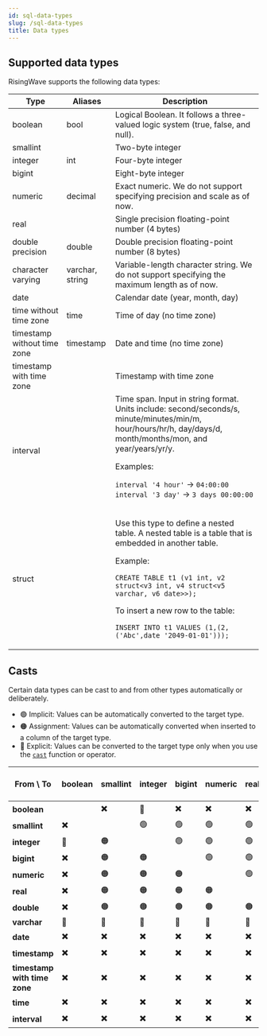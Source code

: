 ```yaml
---
id: sql-data-types
slug: /sql-data-types
title: Data types
---
```


## Supported data types

RisingWave supports the following data types:

|Type|Aliases|Description|
|---|---|-------|
|boolean|bool|Logical Boolean. It follows a three-valued logic system (true, false, and null).|
|smallint| |Two-byte integer|
|integer|int|Four-byte integer|
|bigint| |Eight-byte integer|
|numeric|decimal|Exact numeric. We do not support specifying precision and scale as of now.|
|real| |Single precision floating-point number (4 bytes)|
|double precision|double|Double precision floating-point number (8 bytes)|
|character varying|varchar, string|Variable-length character string. We do not support specifying the maximum length as of now.|
|date| |Calendar date (year, month, day)|
|time without time zone|time|Time of day (no time zone)|
|timestamp without time zone|timestamp|Date and time (no time zone)|
|timestamp with time zone | |Timestamp with time zone|
|interval| |Time span. Input in string format. Units include: second/seconds/s, minute/minutes/min/m, hour/hours/hr/h, day/days/d, month/months/mon, and year/years/yr/y.<p>Examples:</p><p>`interval '4 hour'` → `04:00:00` <br /> `interval '3 day'` → `3 days 00:00:00`</p>|
|struct| |<p>Use this type to define a nested table. A nested table is a table that is embedded in another table.</p><p>Example:</p><p>`CREATE TABLE t1 (v1 int, v2 struct<v3 int, v4 struct<v5 varchar, v6 date>>);`</p> <p>To insert a new row to the table:</p><p>`INSERT INTO t1 VALUES (1,(2,('Abc',date '2049-01-01')));`</p>|

## Casts
Certain data types can be cast to and from other types automatically or deliberately.

- 🟢 Implicit: Values can be automatically converted to the target type.
- 🟠 Assignment: Values can be automatically converted when inserted to a column of the target type.
- 🔷 Explicit: Values can be converted to the target type only when you use the [`cast`](functions-operators/sql-function-cast.md) function or operator.

| From \ To | boolean | smallint | integer | bigint | numeric | real | double | varchar | date | timestamp | timestamp with time zone | time | interval |
|---|---|---|---|---|---|---|---|---|---|---|---|---|---|
| **boolean** |  | ✖️ | 🔷 | ✖️ | ✖️ | ✖️ | ✖️ | 🟠 | ✖️ | ✖️ | ✖️ | ✖️ | ✖️ |
| **smallint** | ✖️ |  | 🟢 | 🟢 | 🟢 | 🟢 | 🟢 | 🟠 | ✖️ | ✖️ | ✖️ | ✖️ | ✖️ |
| **integer** | 🔷 | 🟠 |  | 🟢 | 🟢 | 🟢 | 🟢 | 🟠 | ✖️ | ✖️ | ✖️ | ✖️ | ✖️ |
| **bigint** | ✖️ | 🟠 | 🟠 |  | 🟢 | 🟢 | 🟢 | 🟠 | ✖️ | ✖️ | ✖️ | ✖️ | ✖️ |
| **numeric** | ✖️ | 🟠 | 🟠 | 🟠 |  | 🟢 | 🟢 | 🟠 | ✖️ | ✖️ | ✖️ | ✖️ | ✖️ |
| **real** | ✖️ | 🟠 | 🟠 | 🟠 | 🟠 |  | 🟢 | 🟠 | ✖️ | ✖️ | ✖️ | ✖️ | ✖️ |
| **double** | ✖️ | 🟠 | 🟠 | 🟠 | 🟠 | 🟠 |  | 🟠 | ✖️ | ✖️ | ✖️ | ✖️ | ✖️ |
| **varchar** | 🔷 | 🔷 | 🔷 | 🔷 | 🔷 | 🔷 | 🔷 |  | 🔷 | 🔷 | 🔷 | 🔷 | 🔷 |
| **date** | ✖️ | ✖️ | ✖️ | ✖️ | ✖️ | ✖️ | ✖️ | 🟠 |  | 🟢 | 🟢 | ✖️ | ✖️ |
| **timestamp** | ✖️ | ✖️ | ✖️ | ✖️ | ✖️ | ✖️ | ✖️ | 🟠 | 🟠 |  | 🟢 | 🟠 | ✖️ |
| **timestamp with time zone** | ✖️ | ✖️ | ✖️ | ✖️ | ✖️ | ✖️ | ✖️ | 🟠 | 🟠 | 🟠 |  | 🟠 | ✖️ |
| **time** | ✖️ | ✖️ | ✖️ | ✖️ | ✖️ | ✖️ | ✖️ | 🟠 | ✖️ | ✖️ | ✖️ |  | 🟢 |
| **interval** | ✖️ | ✖️ | ✖️ | ✖️ | ✖️ | ✖️ | ✖️ | 🟠 | ✖️ | ✖️ | ✖️ | 🟠 |  |

<!--You can find the casting relations here: https://github.com/singularity-data/risingwave/blob/be868cc6e479de30be78c98b77ab3ad686938b89/src/frontend/src/expr/type_inference/cast.rs#L201-->